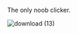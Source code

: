 The only noob clicker.




![download (13)](https://github.com/bcrhbrhcdb/Noob-Clicker-Pre-Alpha/assets/123518949/c5c6b5e0-777e-4ccf-b5f6-1b181e494480)
